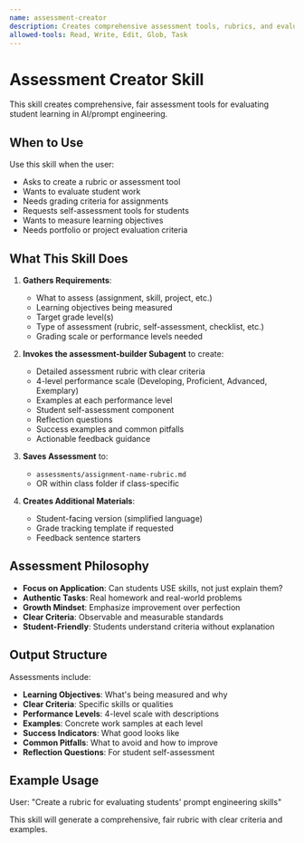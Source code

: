 ```yaml
---
name: assessment-creator
description: Creates comprehensive assessment tools, rubrics, and evaluation materials for student work. Use when the user asks to create rubrics, build assessments, evaluate student learning, or needs grading criteria. Generates clear, fair assessment tools with examples.
allowed-tools: Read, Write, Edit, Glob, Task
---
```


# Assessment Creator Skill

This skill creates comprehensive, fair assessment tools for evaluating student learning in AI/prompt engineering.

## When to Use

Use this skill when the user:
- Asks to create a rubric or assessment tool
- Wants to evaluate student work
- Needs grading criteria for assignments
- Requests self-assessment tools for students
- Wants to measure learning objectives
- Needs portfolio or project evaluation criteria

## What This Skill Does

1. **Gathers Requirements**:
   - What to assess (assignment, skill, project, etc.)
   - Learning objectives being measured
   - Target grade level(s)
   - Type of assessment (rubric, self-assessment, checklist, etc.)
   - Grading scale or performance levels needed

2. **Invokes the assessment-builder Subagent** to create:
   - Detailed assessment rubric with clear criteria
   - 4-level performance scale (Developing, Proficient, Advanced, Exemplary)
   - Examples at each performance level
   - Student self-assessment component
   - Reflection questions
   - Success examples and common pitfalls
   - Actionable feedback guidance

3. **Saves Assessment** to:
   - `assessments/assignment-name-rubric.md`
   - OR within class folder if class-specific

4. **Creates Additional Materials**:
   - Student-facing version (simplified language)
   - Grade tracking template if requested
   - Feedback sentence starters

## Assessment Philosophy

- **Focus on Application**: Can students USE skills, not just explain them?
- **Authentic Tasks**: Real homework and real-world problems
- **Growth Mindset**: Emphasize improvement over perfection
- **Clear Criteria**: Observable and measurable standards
- **Student-Friendly**: Students understand criteria without explanation

## Output Structure

Assessments include:
- **Learning Objectives**: What's being measured and why
- **Clear Criteria**: Specific skills or qualities
- **Performance Levels**: 4-level scale with descriptions
- **Examples**: Concrete work samples at each level
- **Success Indicators**: What good looks like
- **Common Pitfalls**: What to avoid and how to improve
- **Reflection Questions**: For student self-assessment

## Example Usage

User: "Create a rubric for evaluating students' prompt engineering skills"

This skill will generate a comprehensive, fair rubric with clear criteria and examples.
